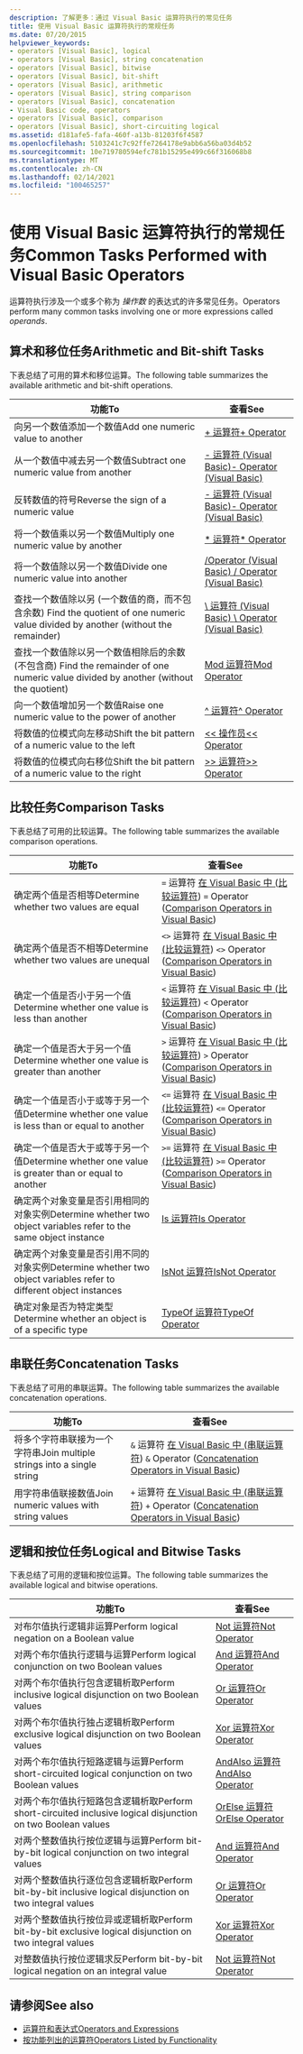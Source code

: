 ```yaml
---
description: 了解更多：通过 Visual Basic 运算符执行的常见任务
title: 使用 Visual Basic 运算符执行的常规任务
ms.date: 07/20/2015
helpviewer_keywords:
- operators [Visual Basic], logical
- operators [Visual Basic], string concatenation
- operators [Visual Basic], bitwise
- operators [Visual Basic], bit-shift
- operators [Visual Basic], arithmetic
- operators [Visual Basic], string comparison
- operators [Visual Basic], concatenation
- Visual Basic code, operators
- operators [Visual Basic], comparison
- operators [Visual Basic], short-circuiting logical
ms.assetid: d181afe5-fafa-460f-a13b-81203f6f4587
ms.openlocfilehash: 5103241c7c92ffe7264178e9abb6a56ba03d4b52
ms.sourcegitcommit: 10e719780594efc781b15295e499c66f316068b8
ms.translationtype: MT
ms.contentlocale: zh-CN
ms.lasthandoff: 02/14/2021
ms.locfileid: "100465257"
---
```

# <a name="common-tasks-performed-with-visual-basic-operators"></a><span data-ttu-id="a4ca0-103">使用 Visual Basic 运算符执行的常规任务</span><span class="sxs-lookup"><span data-stu-id="a4ca0-103">Common Tasks Performed with Visual Basic Operators</span></span>

<span data-ttu-id="a4ca0-104">运算符执行涉及一个或多个称为 *操作数* 的表达式的许多常见任务。</span><span class="sxs-lookup"><span data-stu-id="a4ca0-104">Operators perform many common tasks involving one or more expressions called *operands*.</span></span>  
  
## <a name="arithmetic-and-bit-shift-tasks"></a><span data-ttu-id="a4ca0-105">算术和移位任务</span><span class="sxs-lookup"><span data-stu-id="a4ca0-105">Arithmetic and Bit-shift Tasks</span></span>  

 <span data-ttu-id="a4ca0-106">下表总结了可用的算术和移位运算。</span><span class="sxs-lookup"><span data-stu-id="a4ca0-106">The following table summarizes the available arithmetic and bit-shift operations.</span></span>  
  
|<span data-ttu-id="a4ca0-107">功能</span><span class="sxs-lookup"><span data-stu-id="a4ca0-107">To</span></span>|<span data-ttu-id="a4ca0-108">查看</span><span class="sxs-lookup"><span data-stu-id="a4ca0-108">See</span></span>|  
|---|---|  
|<span data-ttu-id="a4ca0-109">向另一个数值添加一个数值</span><span class="sxs-lookup"><span data-stu-id="a4ca0-109">Add one numeric value to another</span></span>|[<span data-ttu-id="a4ca0-110">+ 运算符</span><span class="sxs-lookup"><span data-stu-id="a4ca0-110">+ Operator</span></span>](../../../language-reference/operators/addition-operator.md)|  
|<span data-ttu-id="a4ca0-111">从一个数值中减去另一个数值</span><span class="sxs-lookup"><span data-stu-id="a4ca0-111">Subtract one numeric value from another</span></span>|[<span data-ttu-id="a4ca0-112">- 运算符 (Visual Basic)</span><span class="sxs-lookup"><span data-stu-id="a4ca0-112">- Operator (Visual Basic)</span></span>](../../../language-reference/operators/subtraction-operator.md)|  
|<span data-ttu-id="a4ca0-113">反转数值的符号</span><span class="sxs-lookup"><span data-stu-id="a4ca0-113">Reverse the sign of a numeric value</span></span>|[<span data-ttu-id="a4ca0-114">- 运算符 (Visual Basic)</span><span class="sxs-lookup"><span data-stu-id="a4ca0-114">- Operator (Visual Basic)</span></span>](../../../language-reference/operators/subtraction-operator.md)|  
|<span data-ttu-id="a4ca0-115">将一个数值乘以另一个数值</span><span class="sxs-lookup"><span data-stu-id="a4ca0-115">Multiply one numeric value by another</span></span>|[<span data-ttu-id="a4ca0-116">\* 运算符</span><span class="sxs-lookup"><span data-stu-id="a4ca0-116">\* Operator</span></span>](../../../language-reference/operators/multiplication-operator.md)|  
|<span data-ttu-id="a4ca0-117">将一个数值除以另一个数值</span><span class="sxs-lookup"><span data-stu-id="a4ca0-117">Divide one numeric value into another</span></span>|[<span data-ttu-id="a4ca0-118">/Operator (Visual Basic) </span><span class="sxs-lookup"><span data-stu-id="a4ca0-118">/ Operator (Visual Basic)</span></span>](../../../language-reference/operators/floating-point-division-operator.md)|  
|<span data-ttu-id="a4ca0-119">查找一个数值除以另 (一个数值的商，而不包含余数) </span><span class="sxs-lookup"><span data-stu-id="a4ca0-119">Find the quotient of one numeric value divided by another (without the remainder)</span></span>|[<span data-ttu-id="a4ca0-120">\ 运算符 (Visual Basic) </span><span class="sxs-lookup"><span data-stu-id="a4ca0-120">\ Operator (Visual Basic)</span></span>](../../../language-reference/operators/integer-division-operator.md)|  
|<span data-ttu-id="a4ca0-121">查找一个数值除以另一个数值相除后的余数 (不包含商) </span><span class="sxs-lookup"><span data-stu-id="a4ca0-121">Find the remainder of one numeric value divided by another (without the quotient)</span></span>|[<span data-ttu-id="a4ca0-122">Mod 运算符</span><span class="sxs-lookup"><span data-stu-id="a4ca0-122">Mod Operator</span></span>](../../../language-reference/operators/mod-operator.md)|  
|<span data-ttu-id="a4ca0-123">向一个数值增加另一个数值</span><span class="sxs-lookup"><span data-stu-id="a4ca0-123">Raise one numeric value to the power of another</span></span>|[<span data-ttu-id="a4ca0-124">^ 运算符</span><span class="sxs-lookup"><span data-stu-id="a4ca0-124">^ Operator</span></span>](../../../language-reference/operators/exponentiation-operator.md)|  
|<span data-ttu-id="a4ca0-125">将数值的位模式向左移动</span><span class="sxs-lookup"><span data-stu-id="a4ca0-125">Shift the bit pattern of a numeric value to the left</span></span>|[<span data-ttu-id="a4ca0-126"><\< 操作员</span><span class="sxs-lookup"><span data-stu-id="a4ca0-126"><\< Operator</span></span>](../../../language-reference/operators/left-shift-operator.md)|  
|<span data-ttu-id="a4ca0-127">将数值的位模式向右移位</span><span class="sxs-lookup"><span data-stu-id="a4ca0-127">Shift the bit pattern of a numeric value to the right</span></span>|[<span data-ttu-id="a4ca0-128">>> 运算符</span><span class="sxs-lookup"><span data-stu-id="a4ca0-128">>> Operator</span></span>](../../../language-reference/operators/right-shift-operator.md)|  
  
## <a name="comparison-tasks"></a><span data-ttu-id="a4ca0-129">比较任务</span><span class="sxs-lookup"><span data-stu-id="a4ca0-129">Comparison Tasks</span></span>  

 <span data-ttu-id="a4ca0-130">下表总结了可用的比较运算。</span><span class="sxs-lookup"><span data-stu-id="a4ca0-130">The following table summarizes the available comparison operations.</span></span>  
  
|<span data-ttu-id="a4ca0-131">功能</span><span class="sxs-lookup"><span data-stu-id="a4ca0-131">To</span></span>|<span data-ttu-id="a4ca0-132">查看</span><span class="sxs-lookup"><span data-stu-id="a4ca0-132">See</span></span>|  
|---|---|  
|<span data-ttu-id="a4ca0-133">确定两个值是否相等</span><span class="sxs-lookup"><span data-stu-id="a4ca0-133">Determine whether two values are equal</span></span>|<span data-ttu-id="a4ca0-134">`=` 运算符 [在 Visual Basic 中 (比较运算符](comparison-operators.md)) </span><span class="sxs-lookup"><span data-stu-id="a4ca0-134">`=` Operator ([Comparison Operators in Visual Basic](comparison-operators.md))</span></span>|  
|<span data-ttu-id="a4ca0-135">确定两个值是否不相等</span><span class="sxs-lookup"><span data-stu-id="a4ca0-135">Determine whether two values are unequal</span></span>|<span data-ttu-id="a4ca0-136">`<>` 运算符 [在 Visual Basic 中 (比较运算符](comparison-operators.md)) </span><span class="sxs-lookup"><span data-stu-id="a4ca0-136">`<>` Operator ([Comparison Operators in Visual Basic](comparison-operators.md))</span></span>|  
|<span data-ttu-id="a4ca0-137">确定一个值是否小于另一个值</span><span class="sxs-lookup"><span data-stu-id="a4ca0-137">Determine whether one value is less than another</span></span>|<span data-ttu-id="a4ca0-138">`<` 运算符 [在 Visual Basic 中 (比较运算符](comparison-operators.md)) </span><span class="sxs-lookup"><span data-stu-id="a4ca0-138">`<` Operator ([Comparison Operators in Visual Basic](comparison-operators.md))</span></span>|  
|<span data-ttu-id="a4ca0-139">确定一个值是否大于另一个值</span><span class="sxs-lookup"><span data-stu-id="a4ca0-139">Determine whether one value is greater than another</span></span>|<span data-ttu-id="a4ca0-140">`>` 运算符 [在 Visual Basic 中 (比较运算符](comparison-operators.md)) </span><span class="sxs-lookup"><span data-stu-id="a4ca0-140">`>` Operator ([Comparison Operators in Visual Basic](comparison-operators.md))</span></span>|  
|<span data-ttu-id="a4ca0-141">确定一个值是否小于或等于另一个值</span><span class="sxs-lookup"><span data-stu-id="a4ca0-141">Determine whether one value is less than or equal to another</span></span>|<span data-ttu-id="a4ca0-142">`<=` 运算符 [在 Visual Basic 中 (比较运算符](comparison-operators.md)) </span><span class="sxs-lookup"><span data-stu-id="a4ca0-142">`<=` Operator ([Comparison Operators in Visual Basic](comparison-operators.md))</span></span>|  
|<span data-ttu-id="a4ca0-143">确定一个值是否大于或等于另一个值</span><span class="sxs-lookup"><span data-stu-id="a4ca0-143">Determine whether one value is greater than or equal to another</span></span>|<span data-ttu-id="a4ca0-144">`>=` 运算符 [在 Visual Basic 中 (比较运算符](comparison-operators.md)) </span><span class="sxs-lookup"><span data-stu-id="a4ca0-144">`>=` Operator ([Comparison Operators in Visual Basic](comparison-operators.md))</span></span>|  
|<span data-ttu-id="a4ca0-145">确定两个对象变量是否引用相同的对象实例</span><span class="sxs-lookup"><span data-stu-id="a4ca0-145">Determine whether two object variables refer to the same object instance</span></span>|[<span data-ttu-id="a4ca0-146">Is 运算符</span><span class="sxs-lookup"><span data-stu-id="a4ca0-146">Is Operator</span></span>](../../../language-reference/operators/is-operator.md)|  
|<span data-ttu-id="a4ca0-147">确定两个对象变量是否引用不同的对象实例</span><span class="sxs-lookup"><span data-stu-id="a4ca0-147">Determine whether two object variables refer to different object instances</span></span>|[<span data-ttu-id="a4ca0-148">IsNot 运算符</span><span class="sxs-lookup"><span data-stu-id="a4ca0-148">IsNot Operator</span></span>](../../../language-reference/operators/isnot-operator.md)|  
|<span data-ttu-id="a4ca0-149">确定对象是否为特定类型</span><span class="sxs-lookup"><span data-stu-id="a4ca0-149">Determine whether an object is of a specific type</span></span>|[<span data-ttu-id="a4ca0-150">TypeOf 运算符</span><span class="sxs-lookup"><span data-stu-id="a4ca0-150">TypeOf Operator</span></span>](../../../language-reference/operators/typeof-operator.md)|  
  
## <a name="concatenation-tasks"></a><span data-ttu-id="a4ca0-151">串联任务</span><span class="sxs-lookup"><span data-stu-id="a4ca0-151">Concatenation Tasks</span></span>  

 <span data-ttu-id="a4ca0-152">下表总结了可用的串联运算。</span><span class="sxs-lookup"><span data-stu-id="a4ca0-152">The following table summarizes the available concatenation operations.</span></span>  
  
|<span data-ttu-id="a4ca0-153">功能</span><span class="sxs-lookup"><span data-stu-id="a4ca0-153">To</span></span>|<span data-ttu-id="a4ca0-154">查看</span><span class="sxs-lookup"><span data-stu-id="a4ca0-154">See</span></span>|  
|---|---|  
|<span data-ttu-id="a4ca0-155">将多个字符串联接为一个字符串</span><span class="sxs-lookup"><span data-stu-id="a4ca0-155">Join multiple strings into a single string</span></span>|<span data-ttu-id="a4ca0-156">`&` 运算符 [在 Visual Basic 中 (串联运算符](concatenation-operators.md)) </span><span class="sxs-lookup"><span data-stu-id="a4ca0-156">`&` Operator ([Concatenation Operators in Visual Basic](concatenation-operators.md))</span></span>|  
|<span data-ttu-id="a4ca0-157">用字符串值联接数值</span><span class="sxs-lookup"><span data-stu-id="a4ca0-157">Join numeric values with string values</span></span>|<span data-ttu-id="a4ca0-158">`+` 运算符 [在 Visual Basic 中 (串联运算符](concatenation-operators.md)) </span><span class="sxs-lookup"><span data-stu-id="a4ca0-158">`+` Operator ([Concatenation Operators in Visual Basic](concatenation-operators.md))</span></span>|  
  
## <a name="logical-and-bitwise-tasks"></a><span data-ttu-id="a4ca0-159">逻辑和按位任务</span><span class="sxs-lookup"><span data-stu-id="a4ca0-159">Logical and Bitwise Tasks</span></span>  

 <span data-ttu-id="a4ca0-160">下表总结了可用的逻辑和按位运算。</span><span class="sxs-lookup"><span data-stu-id="a4ca0-160">The following table summarizes the available logical and bitwise operations.</span></span>  
  
|<span data-ttu-id="a4ca0-161">功能</span><span class="sxs-lookup"><span data-stu-id="a4ca0-161">To</span></span>|<span data-ttu-id="a4ca0-162">查看</span><span class="sxs-lookup"><span data-stu-id="a4ca0-162">See</span></span>|  
|---|---|  
|<span data-ttu-id="a4ca0-163">对布尔值执行逻辑非运算</span><span class="sxs-lookup"><span data-stu-id="a4ca0-163">Perform logical negation on a Boolean value</span></span>|[<span data-ttu-id="a4ca0-164">Not 运算符</span><span class="sxs-lookup"><span data-stu-id="a4ca0-164">Not Operator</span></span>](../../../language-reference/operators/not-operator.md)|  
|<span data-ttu-id="a4ca0-165">对两个布尔值执行逻辑与运算</span><span class="sxs-lookup"><span data-stu-id="a4ca0-165">Perform logical conjunction on two Boolean values</span></span>|[<span data-ttu-id="a4ca0-166">And 运算符</span><span class="sxs-lookup"><span data-stu-id="a4ca0-166">And Operator</span></span>](../../../language-reference/operators/and-operator.md)|  
|<span data-ttu-id="a4ca0-167">对两个布尔值执行包含逻辑析取</span><span class="sxs-lookup"><span data-stu-id="a4ca0-167">Perform inclusive logical disjunction on two Boolean values</span></span>|[<span data-ttu-id="a4ca0-168">Or 运算符</span><span class="sxs-lookup"><span data-stu-id="a4ca0-168">Or Operator</span></span>](../../../language-reference/operators/or-operator.md)|  
|<span data-ttu-id="a4ca0-169">对两个布尔值执行独占逻辑析取</span><span class="sxs-lookup"><span data-stu-id="a4ca0-169">Perform exclusive logical disjunction on two Boolean values</span></span>|[<span data-ttu-id="a4ca0-170">Xor 运算符</span><span class="sxs-lookup"><span data-stu-id="a4ca0-170">Xor Operator</span></span>](../../../language-reference/operators/xor-operator.md)|  
|<span data-ttu-id="a4ca0-171">对两个布尔值执行短路逻辑与运算</span><span class="sxs-lookup"><span data-stu-id="a4ca0-171">Perform short-circuited logical conjunction on two Boolean values</span></span>|[<span data-ttu-id="a4ca0-172">AndAlso 运算符</span><span class="sxs-lookup"><span data-stu-id="a4ca0-172">AndAlso Operator</span></span>](../../../language-reference/operators/andalso-operator.md)|  
|<span data-ttu-id="a4ca0-173">对两个布尔值执行短路包含逻辑析取</span><span class="sxs-lookup"><span data-stu-id="a4ca0-173">Perform short-circuited inclusive logical disjunction on two Boolean values</span></span>|[<span data-ttu-id="a4ca0-174">OrElse 运算符</span><span class="sxs-lookup"><span data-stu-id="a4ca0-174">OrElse Operator</span></span>](../../../language-reference/operators/orelse-operator.md)|  
|<span data-ttu-id="a4ca0-175">对两个整数值执行按位逻辑与运算</span><span class="sxs-lookup"><span data-stu-id="a4ca0-175">Perform bit-by-bit logical conjunction on two integral values</span></span>|[<span data-ttu-id="a4ca0-176">And 运算符</span><span class="sxs-lookup"><span data-stu-id="a4ca0-176">And Operator</span></span>](../../../language-reference/operators/and-operator.md)|  
|<span data-ttu-id="a4ca0-177">对两个整数值执行逐位包含逻辑析取</span><span class="sxs-lookup"><span data-stu-id="a4ca0-177">Perform bit-by-bit inclusive logical disjunction on two integral values</span></span>|[<span data-ttu-id="a4ca0-178">Or 运算符</span><span class="sxs-lookup"><span data-stu-id="a4ca0-178">Or Operator</span></span>](../../../language-reference/operators/or-operator.md)|  
|<span data-ttu-id="a4ca0-179">对两个整数值执行按位异或逻辑析取</span><span class="sxs-lookup"><span data-stu-id="a4ca0-179">Perform bit-by-bit exclusive logical disjunction on two integral values</span></span>|[<span data-ttu-id="a4ca0-180">Xor 运算符</span><span class="sxs-lookup"><span data-stu-id="a4ca0-180">Xor Operator</span></span>](../../../language-reference/operators/xor-operator.md)|  
|<span data-ttu-id="a4ca0-181">对整数值执行按位逻辑求反</span><span class="sxs-lookup"><span data-stu-id="a4ca0-181">Perform bit-by-bit logical negation on an integral value</span></span>|[<span data-ttu-id="a4ca0-182">Not 运算符</span><span class="sxs-lookup"><span data-stu-id="a4ca0-182">Not Operator</span></span>](../../../language-reference/operators/not-operator.md)|  
  
## <a name="see-also"></a><span data-ttu-id="a4ca0-183">请参阅</span><span class="sxs-lookup"><span data-stu-id="a4ca0-183">See also</span></span>

- [<span data-ttu-id="a4ca0-184">运算符和表达式</span><span class="sxs-lookup"><span data-stu-id="a4ca0-184">Operators and Expressions</span></span>](index.md)
- [<span data-ttu-id="a4ca0-185">按功能列出的运算符</span><span class="sxs-lookup"><span data-stu-id="a4ca0-185">Operators Listed by Functionality</span></span>](../../../language-reference/operators/operators-listed-by-functionality.md)

